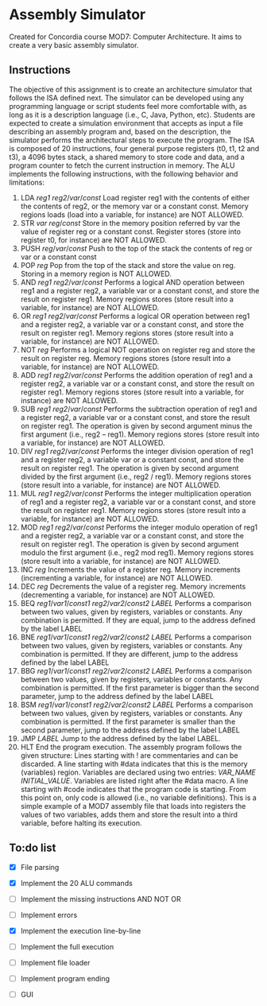 # Assembly Simulator
Created for Concordia course MOD7: Computer Architecture. It aims to create a very basic assembly simulator.


## Instructions

The objective of this assignment is to create an architecture simulator that follows the ISA defined next. The
simulator can be developed using any programming language or script students feel more comfortable with,
as long as it is a description language (i.e., C, Java, Python, etc).
Students are expected to create a simulation environment that accepts as input a file describing an assembly
program and, based on the description, the simulator performs the architectural steps to execute the
program. The ISA is composed of 20 instructions, four general purpose registers (t0, t1, t2 and t3), a 4096
bytes stack, a shared memory to store code and data, and a program counter to fetch the current instruction
in memory.
The ALU implements the following instructions, with the following behavior and limitations:
1. LDA *reg1* *reg2*/*var*/*const*
Load register reg1 with the contents of either the contents of reg2, or the memory var or a constant
const. Memory regions loads (load into a variable, for instance) are NOT ALLOWED.
2. STR *var* *reg*/*const*
Store in the memory position referred by var the value of register reg or a constant const. Register
stores (store into register t0, for instance) are NOT ALLOWED.
3. PUSH *reg*/*var*/*const*
Push to the top of the stack the contents of reg or var or a constant const
4. POP *reg*
Pop from the top of the stack and store the value on reg. Storing in a memory region is NOT
ALLOWED.
5. AND *reg1* *reg2*/*var*/*const*
Performs a logical AND operation between reg1 and a register reg2, a variable var or a constant
const, and store the result on register reg1. Memory regions stores (store result into a variable, for
instance) are NOT ALLOWED.
6. OR *reg1* *reg2*/*var*/*const*
Performs a logical OR operation between reg1 and a register reg2, a variable var or a constant
const, and store the result on register reg1. Memory regions stores (store result into a variable, for
instance) are NOT ALLOWED.
7. NOT *reg*
Performs a logical NOT operation on register reg and store the result on register reg. Memory
regions stores (store result into a variable, for instance) are NOT ALLOWED.
8. ADD *reg1* *reg2*/*var*/*const*
Performs the addition operation of reg1 and a register reg2, a variable var or a constant const, and
store the result on register reg1. Memory regions stores (store result into a variable, for instance)
are NOT ALLOWED.
9. SUB *reg1* *reg2*/*var*/*const*
Performs the subtraction operation of reg1 and a register reg2, a variable var or a constant const,
and store the result on register reg1. The operation is given by second argument minus the first
argument (i.e., reg2 – reg1). Memory regions stores (store result into a variable, for instance) are
NOT ALLOWED.
10. DIV *reg1* *reg2*/*var*/*const*
Performs the integer division operation of reg1 and a register reg2, a variable var or a constant
const, and store the result on register reg1. The operation is given by second argument divided by
the first argument (i.e., reg2 / reg1). Memory regions stores (store result into a variable, for
instance) are NOT ALLOWED.
11. MUL *reg1* *reg2*/*var*/*const*
Performs the integer multiplication operation of reg1 and a register reg2, a variable var or a
constant const, and store the result on register reg1. Memory regions stores (store result into a
variable, for instance) are NOT ALLOWED.
12. MOD *reg1* *reg2*/*var*/*const*
Performs the integer modulo operation of reg1 and a register reg2, a variable var or a constant
const, and store the result on register reg1. The operation is given by second argument modulo the
first argument (i.e., reg2 mod reg1). Memory regions stores (store result into a variable, for
instance) are NOT ALLOWED.
13. INC *reg*
Increments the value of a register reg. Memory increments (incrementing a variable, for instance)
are NOT ALLOWED.
14. DEC *reg*
Decrements the value of a register reg. Memory increments (decrementing a variable, for instance)
are NOT ALLOWED.
15. BEQ *reg1*/*var1*/*const1* *reg2*/*var2*/*const2* *LABEL*
Performs a comparison between two values, given by registers, variables or constants. Any
combination is permitted. If they are equal, jump to the address defined by the label LABEL
16. BNE *reg1*/*var1*/*const1* *reg2*/*var2*/*const2* *LABEL*
Performs a comparison between two values, given by registers, variables or constants. Any
combination is permitted. If they are different, jump to the address defined by the label LABEL
17. BBG *reg1*/*var1*/*const1* *reg2*/*var2*/*const2* *LABEL*
Performs a comparison between two values, given by registers, variables or constants. Any
combination is permitted. If the first parameter is bigger than the second parameter, jump to the
address defined by the label LABEL
18. BSM *reg1*/*var1*/*const1* *reg2*/*var2*/*const2* *LABEL*
Performs a comparison between two values, given by registers, variables or constants. Any
combination is permitted. If the first parameter is smaller than the second parameter, jump to the
address defined by the label LABEL
19. JMP *LABEL*
Jump to the address defined by the label LABEL.
20. HLT
End the program execution.
The assembly program follows the given structure:
Lines starting with ! are commentaries and can be discarded. A line starting with #data indicates that this is
the memory (variables) region. Variables are declared using two entries: *VAR_NAME* *INITIAL_VALUE*.
Variables are listed right after the #data macro. A line starting with #code indicates that the program code is
starting. From this point on, only code is allowed (i.e., no variable definitions).
This is a simple example of a MOD7 assembly file that loads into registers the values of two variables, adds
them and store the result into a third variable, before halting its execution.

## To:do list

- [X] File parsing
- [X] Implement the 20 ALU commands
- [ ] Implement the missing instructions AND NOT OR
- [ ] Implement errors
- [X] Implement the execution line-by-line
- [ ] Implement the full execution
- [ ] Implement file loader
- [ ] Implement program ending

- [ ] GUI
